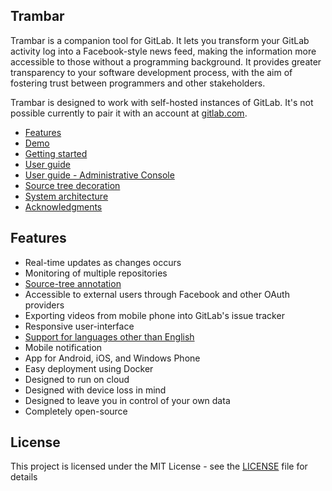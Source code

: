 Trambar
-------

Trambar is a companion tool for GitLab. It lets you transform your GitLab activity log into a Facebook-style news feed, making the information more accessible to those without a programming background. It provides greater transparency to your software development process, with the aim of fostering trust between programmers and other stakeholders.

Trambar is designed to work with self-hosted instances of GitLab. It's not possible currently to pair it with an account at [gitlab.com](https://about.gitlab.com/).

* [Features](#features)
* [Demo](docs/demo.md)
* [Getting started](docs/getting-started.md)
* [User guide](docs/user-guide.md)
* [User guide - Administrative Console](docs/user-guide-admin.md)
* [Source tree decoration](docs/decoration.md)
* [System architecture](docs/architecture.md)
* [Acknowledgments](docs/acknowledgments.md)

## Features

* Real-time updates as changes occurs
* Monitoring of multiple repositories
* [Source-tree annotation](docs/decoration.md)
* Accessible to external users through Facebook and other OAuth providers
* Exporting videos from mobile phone into GitLab's issue tracker
* Responsive user-interface
* [Support for languages other than English](docs/localization.md)
* Mobile notification
* App for Android, iOS, and Windows Phone
* Easy deployment using Docker
* Designed to run on cloud
* Designed with device loss in mind
* Designed to leave you in control of your own data
* Completely open-source

## License

This project is licensed under the MIT License - see the [LICENSE](LICENSE) file
for details
